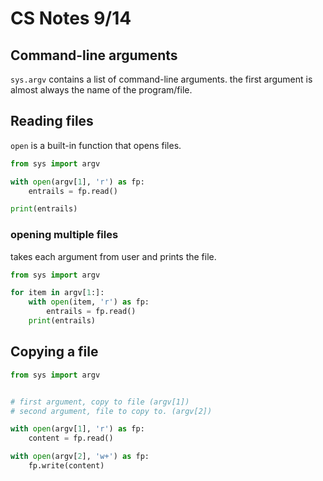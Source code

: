 # CS Notes 9/14

## Command-line arguments

`sys.argv` contains a list of command-line arguments. the first argument is almost always the name of the program/file.

## Reading files

`open` is a built-in function that opens files.

```py
from sys import argv

with open(argv[1], 'r') as fp:
    entrails = fp.read()

print(entrails)
```

### opening multiple files

takes each argument from user and prints the file.

```py
from sys import argv

for item in argv[1:]:
    with open(item, 'r') as fp:
        entrails = fp.read()
    print(entrails)
```

## Copying a file

```py
from sys import argv


# first argument, copy to file (argv[1])
# second argument, file to copy to. (argv[2])

with open(argv[1], 'r') as fp:
    content = fp.read()

with open(argv[2], 'w+') as fp:
    fp.write(content)
```
